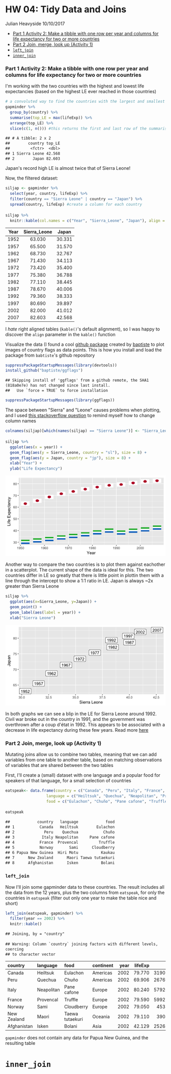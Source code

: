 HW 04: Tidy Data and Joins
================
Julian Heavyside
10/10/2017

-   [Part 1 Activity 2: Make a tibble with one row per year and columns for life expectancy for two or more countries](#part-1-activity-2-make-a-tibble-with-one-row-per-year-and-columns-for-life-expectancy-for-two-or-more-countries)
-   [Part 2 Join, merge, look up (Activity 1)](#part-2-join-merge-look-up-activity-1)
-   [`left_join`](#left_join)
-   [`inner_join`](#inner_join)

### Part 1 Activity 2: Make a tibble with one row per year and columns for life expectancy for two or more countries

I'm working with the two countries with the highest and lowest life expectancies (based on the highest LE ever reached in those countries)

``` r
# a convoluted way to find the countries with the largest and smallest LE
gapminder %>%
  group_by(country) %>% 
  summarise(top_LE = max(lifeExp)) %>% 
  arrange(top_LE) %>% 
  slice(c(1, n())) #this returns the first and last row of the summarised and ordered data
```

    ## # A tibble: 2 x 2
    ##        country top_LE
    ##         <fctr>  <dbl>
    ## 1 Sierra Leone 42.568
    ## 2        Japan 82.603

Japan's record high LE is almost twice that of Sierra Leone!

Now, the filtered dataset:

``` r
siljap <- gapminder %>%
  select(year, country, lifeExp) %>% 
  filter(country == "Sierra Leone" | country == "Japan") %>% 
  spread(country, lifeExp) #create a column for each country
  
siljap %>% 
  knitr::kable(col.names = c("Year", "Sierra_Leone", "Japan"), align = "c")
```

| Year | Sierra\_Leone |  Japan |
|:----:|:-------------:|:------:|
| 1952 |     63.030    | 30.331 |
| 1957 |     65.500    | 31.570 |
| 1962 |     68.730    | 32.767 |
| 1967 |     71.430    | 34.113 |
| 1972 |     73.420    | 35.400 |
| 1977 |     75.380    | 36.788 |
| 1982 |     77.110    | 38.445 |
| 1987 |     78.670    | 40.006 |
| 1992 |     79.360    | 38.333 |
| 1997 |     80.690    | 39.897 |
| 2002 |     82.000    | 41.012 |
| 2007 |     82.603    | 42.568 |

I *hate* right aligned tables (`kable()`'s default alignment), so I was happy to discover the `align` parameter in the `kable()` function

Visualize the data (I found a cool [github package](https://github.com/baptiste/ggflags) created by [baptiste](https://github.com/baptiste) to plot images of country flags as data points. This is how you install and load the package from `babtiste`'s github repository

``` r
suppressPackageStartupMessages(library(devtools))
install_github("baptiste/ggflags")
```

    ## Skipping install of 'ggflags' from a github remote, the SHA1 (818a0e7e) has not changed since last install.
    ##   Use `force = TRUE` to force installation

``` r
suppressPackageStartupMessages(library(ggflags))
```

The space between "Sierra" and "Leone" causes problems when plotting, and I used [this stackoverflow question](https://stackoverflow.com/questions/6081439/changing-column-names-of-a-data-frame) to remind myself how to change column names

``` r
colnames(siljap)[which(names(siljap) == "Sierra Leone")] <- "Sierra_Leone"

siljap %>% 
  ggplot(aes(x = year)) +
  geom_flag(aes(y = Sierra_Leone, country = "sl"), size = 8) +
  geom_flag(aes(y = Japan, country = "jp"), size = 8) +
  xlab("Year") + 
  ylab("Life Expectancy")
```

![](hw04_files/figure-markdown_github-ascii_identifiers/unnamed-chunk-5-1.png)

Another way to compare the two countries is to plot them against eachother in a scatterplot. The current shape of the data is ideal for this. The two countries differ in LE so greatly that there is little point in plottin them with a line through the intercept to show a 1:1 ratio in LE. Japan is always ~2x greater than Sierra Leone

``` r
siljap %>% 
  ggplot(aes(x=Sierra_Leone, y=Japan)) +
  geom_point() +
  geom_label(aes(label = year)) +
  xlab("Sierra Leone")
```

![](hw04_files/figure-markdown_github-ascii_identifiers/unnamed-chunk-6-1.png)

In both graphs we can see a blip in the LE for Sierra Leone around 1992. Civil war broke out in the country in 1991, and the government was overthrown after a coup d'état in 1992. This appears to be associated with a decrease in life expectancy during these few years. Read more [here](https://en.wikipedia.org/wiki/Sierra_Leone_Civil_War)

### Part 2 Join, merge, look up (Activity 1)

Mutating joins allow us to combine two tables, meaning that we can add variables from one table to another table, based on matching observations of variables that are shared between the two tables

First, I'll create a (small) dataset with one language and a popular food for speakers of that language, for a small selection of countries

``` r
eatspeak<- data.frame(country = c("Canada", "Peru", "Italy", "France", "Norway", "Papua New Guinea", "New Zealand", "Afghanistan"),
                  language = c("Heiltsuk", "Quechua", "Neapolitan", "Provencal", "Sami", "Hiri Motu", "Maori", "Isken"),
                  food = c("Eulachon", "Chuño", "Pane cafone", "Truffle", "Cloudberry", "Kaukau", "Taewa tutaekuri", "Bolani"))

eatspeak
```

    ##            country   language            food
    ## 1           Canada   Heiltsuk        Eulachon
    ## 2             Peru    Quechua           Chuño
    ## 3            Italy Neapolitan     Pane cafone
    ## 4           France  Provencal         Truffle
    ## 5           Norway       Sami      Cloudberry
    ## 6 Papua New Guinea  Hiri Motu          Kaukau
    ## 7      New Zealand      Maori Taewa tutaekuri
    ## 8      Afghanistan      Isken          Bolani

### `left_join`

Now I'll join some gapminder data to these countries. The result includes all the data from the 12 years, plus the two columns from `eatspeak`, for only the countries in `eatspeak` (filter out only one year to make the table nice and short)

``` r
left_join(eatspeak, gapminder) %>% 
  filter(year == 2002) %>% 
  knitr::kable()
```

    ## Joining, by = "country"

    ## Warning: Column `country` joining factors with different levels, coercing
    ## to character vector

| country     | language   | food            | continent |  year|  lifeExp|       pop|   gdpPercap|
|:------------|:-----------|:----------------|:----------|-----:|--------:|---------:|-----------:|
| Canada      | Heiltsuk   | Eulachon        | Americas  |  2002|   79.770|  31902268|  33328.9651|
| Peru        | Quechua    | Chuño           | Americas  |  2002|   69.906|  26769436|   5909.0201|
| Italy       | Neapolitan | Pane cafone     | Europe    |  2002|   80.240|  57926999|  27968.0982|
| France      | Provencal  | Truffle         | Europe    |  2002|   79.590|  59925035|  28926.0323|
| Norway      | Sami       | Cloudberry      | Europe    |  2002|   79.050|   4535591|  44683.9753|
| New Zealand | Maori      | Taewa tutaekuri | Oceania   |  2002|   79.110|   3908037|  23189.8014|
| Afghanistan | Isken      | Bolani          | Asia      |  2002|   42.129|  25268405|    726.7341|

`gapminder` does not contain any data for Papua New Guinea, and the resulting table

`inner_join`
============

